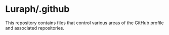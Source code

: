 # Luraph/.github

This repository contains files that control various areas of the GitHub profile and associated repositories.
